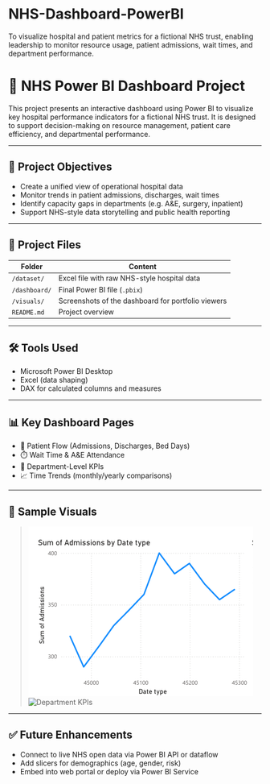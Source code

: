 # NHS-Dashboard-PowerBI
To visualize hospital and patient metrics for a fictional NHS trust, enabling leadership to monitor resource usage, patient admissions, wait times, and department performance.
# 🏥 NHS Power BI Dashboard Project

This project presents an interactive dashboard using Power BI to visualize key hospital performance indicators for a fictional NHS trust. It is designed to support decision-making on resource management, patient care efficiency, and departmental performance.

---

## 🎯 Project Objectives

- Create a unified view of operational hospital data
- Monitor trends in patient admissions, discharges, wait times
- Identify capacity gaps in departments (e.g. A&E, surgery, inpatient)
- Support NHS-style data storytelling and public health reporting

---

## 📁 Project Files

| Folder | Content |
|--------|---------|
| `/dataset/` | Excel file with raw NHS-style hospital data |
| `/dashboard/` | Final Power BI file (`.pbix`) |
| `/visuals/` | Screenshots of the dashboard for portfolio viewers |
| `README.md` | Project overview |

---

## 🛠 Tools Used
- Microsoft Power BI Desktop
- Excel (data shaping)
- DAX for calculated columns and measures

---

## 📊 Key Dashboard Pages

- 🧍 Patient Flow (Admissions, Discharges, Bed Days)
- ⏱️ Wait Time & A&E Attendance
- 🏥 Department-Level KPIs
- 📈 Time Trends (monthly/yearly comparisons)

---

## 📸 Sample Visuals

> ![Patient Flow](visuals/patient_flow.png)  
> ![Department KPIs](visuals/department_kpis.png)

---

## ✅ Future Enhancements

- Connect to live NHS open data via Power BI API or dataflow
- Add slicers for demographics (age, gender, risk)
- Embed into web portal or deploy via Power BI Service
